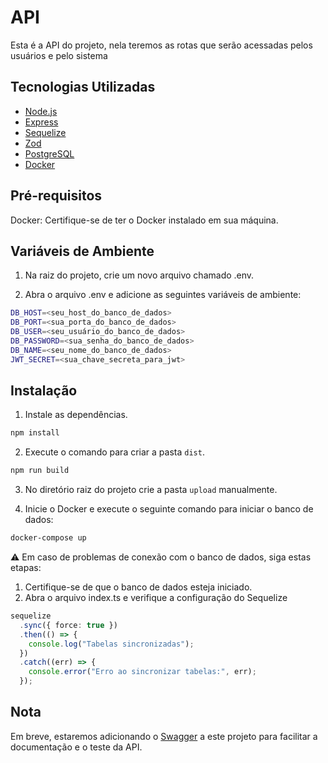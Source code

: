 # API

Esta é a API do projeto, nela teremos as rotas que serão acessadas pelos usuários e pelo sistema

## Tecnologias Utilizadas
- [Node.js](https://nodejs.org/)
- [Express](https://expressjs.com/)
- [Sequelize](https://sequelize.org/)
- [Zod](https://zod.dev/)
- [PostgreSQL](https://www.postgresql.org/)
- [Docker](https://www.docker.com/)

## Pré-requisitos
Docker: Certifique-se de ter o Docker instalado em sua máquina.

## Variáveis de Ambiente

1. Na raiz do projeto, crie um novo arquivo chamado .env.

2. Abra o arquivo .env e adicione as seguintes variáveis de ambiente:

```bash
DB_HOST=<seu_host_do_banco_de_dados>
DB_PORT=<sua_porta_do_banco_de_dados>
DB_USER=<seu_usuário_do_banco_de_dados>
DB_PASSWORD=<sua_senha_do_banco_de_dados>
DB_NAME=<seu_nome_do_banco_de_dados>
JWT_SECRET=<sua_chave_secreta_para_jwt>
```

## Instalação

1. Instale as dependências.

```bash
npm install
```

2. Execute o comando para criar a pasta `dist`.

```bash
npm run build
```

3. No diretório raiz do projeto crie a pasta `upload` manualmente.

4. Inicie o Docker e execute o seguinte comando para iniciar o banco de dados:

```bash
docker-compose up
```

⚠️ Em caso de problemas de conexão com o banco de dados, siga estas etapas:

1. Certifique-se de que o banco de dados esteja iniciado.
2. Abra o arquivo index.ts e verifique a configuração do Sequelize

```typescript
sequelize
  .sync({ force: true })
  .then(() => {
    console.log("Tabelas sincronizadas");
  })
  .catch((err) => {
    console.error("Erro ao sincronizar tabelas:", err);
  });
```

## Nota
Em breve, estaremos adicionando o [Swagger](https://swagger.io/) a este projeto para facilitar a documentação e o teste da API.